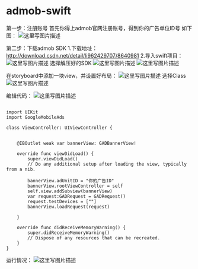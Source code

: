# admob-swift
第一步：注册账号
首先你得上admob官网注册账号，得到你的广告单位ID号
如下图：
![这里写图片描述](http://img.blog.csdn.net/20150428131817101)

第二步：下载admob SDK
1.下载地址：http://download.csdn.net/detail/li962429707/8640981
2.导入swift项目：
![这里写图片描述](http://img.blog.csdn.net/20150428134226921)
选择解压好的SDK
![这里写图片描述](http://img.blog.csdn.net/20150428134415620)
![这里写图片描述](http://img.blog.csdn.net/20150428134331333)

在storyboard中添加一块view，并设置好布局：
![这里写图片描述](http://img.blog.csdn.net/20150428134500283)
选择Class
![这里写图片描述](http://img.blog.csdn.net/20150428134604274)

编辑代码：
![这里写图片描述](http://img.blog.csdn.net/20150428134948993)
```

import UIKit
import GoogleMobileAds

class ViewController: UIViewController {

    
    @IBOutlet weak var bannerView: GADBannerView!

    override func viewDidLoad() {
        super.viewDidLoad()
        // Do any additional setup after loading the view, typically from a nib.
        
        bannerView.adUnitID = "你的广告ID"
        bannerView.rootViewController = self
        self.view.addSubview(bannerView)
        var request:GADRequest = GADRequest()
        request.testDevices = [""]
        bannerView.loadRequest(request)
        
    }

    override func didReceiveMemoryWarning() {
        super.didReceiveMemoryWarning()
        // Dispose of any resources that can be recreated.
    }
}

```

运行情况：
![这里写图片描述](http://img.blog.csdn.net/20150428134729109)
